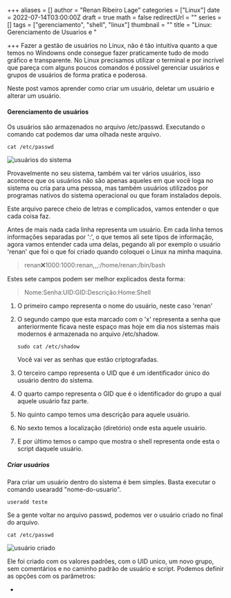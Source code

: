 +++
aliases = []
author = "Renan Ribeiro Lage"
categories = ["Linux"]
date = 2022-07-14T03:00:00Z
draft = true
math = false
redirectUrl = ""
series = []
tags = ["gerenciamento", "shell", "linux"]
thumbnail = ""
title = "Linux: Gerenciamento de Usuarios e "

+++
Fazer a gestão de usuários no Linux, não é tão intuitiva quanto a que temos no Windowns onde consegue fazer praticamente tudo de modo gráfico e transparente. No Linux precisamos utilizar o terminal e por incrível que pareça com alguns poucos comandos é possível gerenciar usuários e grupos de usuários de forma pratica e poderosa.

Neste post vamos aprender como criar um usuário, deletar um usuário e alterar um usuário.

#### Gerenciamento de usuários 

Os usuários são armazenados no arquivo /etc/passwd. Executando o comando cat podemos dar uma olhada neste arquivo.

    cat /etc/passwd

![usuários do sistema](/uploads/usuariodosistema.png "usuários do sistema")

Provavelmente no seu sistema, também vai ter vários usuários, isso acontece que os usuários não são apenas aqueles em que você loga no sistema ou cria para uma pessoa, mas também usuários utilizados por programas nativos do sistema operacional ou que foram instalados depois.

Este arquivo parece cheio de letras e complicados, vamos entender o que cada coisa faz.

Antes de mais nada cada linha representa um usuário. Em cada linha temos informações separadas por ':', o que temos ali sete tipos de informação, agora vamos entender cada uma delas, pegando ali por exemplo o usuário 'renan' que foi o que foi criado quando coloquei o Linux na minha maquina.

> renan:x:1000:1000:renan,,,:/home/renan:/bin/bash

Estes sete campos podem ser melhor explicados desta forma:

> Nome:Senha:UID:GID:Descrição:Home:Shell

1. O primeiro campo representa o nome do usuário, neste caso 'renan'
2. O segundo campo que esta marcado com  o 'x' representa a senha que anteriormente ficava neste espaço mas hoje em dia nos sistemas mais modernos é armazenada no arquivo /etc/shadow.

       sudo cat /etc/shadow

   Você vai ver as senhas que estão criptografadas. 
3. O terceiro campo representa o  UID que é um identificador único do usuário dentro do sistema.
4. O quarto campo representa o GID que é o identificador do grupo a qual aquele usuário faz parte.
5.  No quinto campo temos uma descrição para aquele usuário. 
6. No sexto temos a localização (diretório) onde esta aquele usuário.
7.  E por último temos o campo que mostra o shell representa onde esta o script daquele usuário.

##### Criar usuários 

Para criar um usuário dentro do sistema é bem simples. Basta executar o comando usearadd "nome-do-usuario".

    useradd teste

Se a gente voltar no arquivo passwd, podemos ver o usuário criado no final do arquivo.

    cat /etc/passwd

![usuário criado](/uploads/criadousuario.png "usuário criado")

Ele foi criado com os valores padrões, com o UID unico, um novo grupo, sem comentários e no caminho padrão de usuário e script. Podemos definir as opções com os parâmetros:

* 

   

 